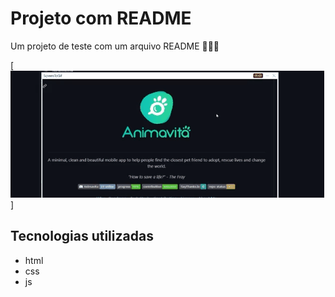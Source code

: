 # Projeto com README 
Um projeto de teste com um arquivo README 🐱‍👤🍕

[<img src="Animação-tela.gif" alt="gif da tela inicial do projeto xyz">]

## Tecnologias utilizadas
- html
- css
- js
 



